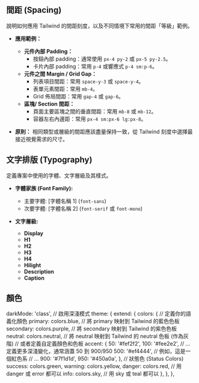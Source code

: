 ## 間距 (Spacing)
說明如何應用 Tailwind 的間距刻度，以及不同情境下常用的間距「等級」範例。

- **應用範例：**

  - **元件內部 Padding：**
    - 按鈕內部 padding：通常使用 `px-4 py-2` 或 `px-5 py-2.5`。
    - 卡片內部 padding：常用 `p-4` 或響應式 `p-4 sm:p-6`。
  - **元件之間 Margin / Grid Gap：**
    - 列表項目間距：常用 `space-y-3` 或 `space-y-4`。
    - 表單元素間距：常用 `mb-4`。
    - Grid 佈局間距：常用 `gap-4` 或 `gap-6`。
  - **區塊/ Section 間距：**
    - 頁面主要區塊之間的垂直間距：常用 `mb-8` 或 `mb-12`。
    - 容器左右內邊距：常用 `px-4 sm:px-6 lg:px-8`。

- **原則：** 相同類型或層級的間距應該盡量保持一致，從 Tailwind 刻度中選擇最接近視覺需求的尺寸。



## 文字排版 (Typography)
定義專案中使用的字體、文字層級及其樣式。

- **字體家族 (Font Family):**
  - 主要字體: [字體名稱 1] (`font-sans`)
  - 次要字體: [字體名稱 2] (`font-serif` 或 `font-mono`)

- **文字層級:**

    - **Display** 
    - **H1** 
    - **H2**
    - **H3**
    - **H4**
    - **Hilight**
    - **Description**
    - **Caption**



## 顏色
darkMode: 'class', // 啟用深淺模式
  theme: {
    extend: {
      colors: {
        // 定義你的語義化顏色
        primary: colors.blue, // 將 primary 映射到 Tailwind 的藍色色板
        secondary: colors.purple, // 將 secondary 映射到 Tailwind 的紫色色板
        neutral: colors.neutral, // 將 neutral 映射到 Tailwind 的 neutral 色板 (作為灰階)
        // 或者定義自定義顏色和色板
        accent: {
          50: '#fef2f2',
          100: '#fee2e2',
          // ... 定義更多深淺變化，通常涵蓋 50 到 900/950
          500: '#ef4444', // 例如，這是一個紅色系
          // ...
          900: '#7f1d1d',
          950: '#450a0a',
        },
        // 狀態色 (Status Colors)
        success: colors.green,
        warning: colors.yellow,
        danger: colors.red, // 用 danger 或 error 都可以
        info: colors.sky, // 用 sky 或 teal 都可以
      },
    },
  },